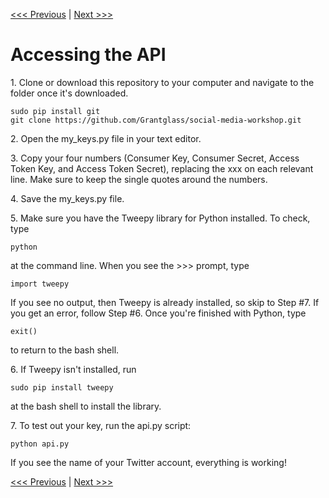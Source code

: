 [<<< Previous](getting_key.md) | [Next >>>](scraping_data.md )

# Accessing the API

1\. Clone or download this repository to your computer and navigate to the folder once it's downloaded.  

	sudo pip install git
	git clone https://github.com/Grantglass/social-media-workshop.git


2\. Open the my_keys.py file in your text editor.  

3\. Copy your four numbers (Consumer Key, Consumer Secret, Access Token Key, and Access Token Secret), replacing the xxx on each relevant line. Make sure to keep the single quotes around the numbers.  

4\. Save the my_keys.py file.  

5\. Make sure you have the Tweepy library for Python installed. To check, type

	python

at the command line. When you see the >>> prompt, type

    import tweepy

If you see no output, then Tweepy is already installed, so skip to Step #7. If you get an error, follow Step #6. Once you're finished with Python, type

    exit()

to return to the bash shell.  

6\. If Tweepy isn't installed, run

	sudo pip install tweepy

at the bash shell to install the library.  

7\. To test out your key, run the api.py script:

	python api.py

If you see the name of your Twitter account, everything is working!  


[<<< Previous](getting_key.md) | [Next >>>](scraping_data.md)
